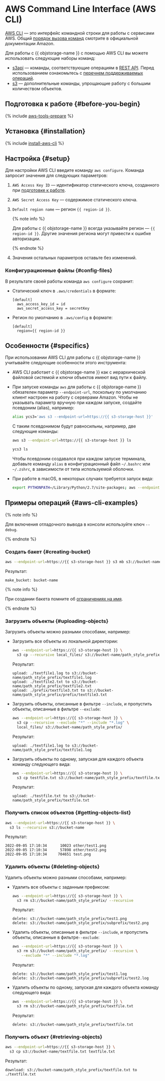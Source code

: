 # AWS Command Line Interface (AWS CLI)

[AWS CLI](https://aws.amazon.com/ru/cli/) — это интерфейс командной строки для работы с сервисами AWS. Общий [порядок вызова команд](https://docs.aws.amazon.com/cli/latest/reference/) смотрите в официальной документации Amazon.

Для работы с {{ objstorage-name }} с помощью AWS CLI вы можете использовать следующие наборы команд:
* [s3api](https://docs.aws.amazon.com/cli/latest/reference/s3api/index.html) — команды, соответствующие операциям в [REST API](../../glossary/rest-api.md). Перед использованием ознакомьтесь с [перечнем поддерживаемых операций](../s3/api-ref/index.md).
* [s3](https://docs.aws.amazon.com/cli/latest/reference/s3/index.html) — дополнительные команды, упрощающие работу с большим количеством объектов.

## Подготовка к работе {#before-you-begin}

{% include [aws-tools-prepare](../../_includes/aws-tools/aws-tools-prepare.md) %}

## Установка {#installation}

{% include [install-aws-cli](../../_includes/aws-tools/install-aws-cli.md) %}

## Настройка {#setup}

Для настройки AWS CLI введите команду `aws configure`. Команда запросит значения для следующих параметров:
1. `AWS Access Key ID` — идентификатор статического ключа, созданного при [подготовке к работе](#before-you-begin).
1. `AWS Secret Access Key` — содержимое статического ключа.
1. `Default region name` — регион `{{ region-id }}`.

   {% note info %}

   Для работы с {{ objstorage-name }} всегда указывайте регион — `{{ region-id }}`. Другие значения региона могут привести к ошибке авторизации.

   {% endnote %}

1. Значения остальных параметров оставьте без изменений.

### Конфигурационные файлы {#config-files}

В результате своей работы команда `aws configure` сохранит:
* Статический ключ в `.aws/credentials` в формате:

  ```
  [default]
    aws_access_key_id = id
    aws_secret_access_key = secretKey
  ```

* Регион по умолчанию в `.aws/config` в формате:

  ```
  [default]
    region={{ region-id }}
  ```

## Особенности {#specifics}

При использовании AWS CLI для работы с {{ objstorage-name }} учитывайте следующие особенности этого инструмента:
* AWS CLI работает с {{ objstorage-name }} как с иерархической файловой системой и ключи объектов имеют вид пути к файлу.
* При запуске команды `aws` для работы с {{ objstorage-name }} обязателен параметр `--endpoint-url`, поскольку по умолчанию клиент настроен на работу с серверами Amazon. Чтобы не указывать параметр вручную при каждом запуске, создайте псевдоним (alias), например:

  ```bash
  alias ycs3='aws s3 --endpoint-url=https://{{ s3-storage-host }}'
  ```
  
  С таким псевдонимом будут равносильны, например, две следующие команды:

  ```bash
  aws s3 --endpoint-url=https://{{ s3-storage-host }} ls
  ```

  ```bash
  ycs3 ls
  ```
  
  Чтобы псевдоним создавался при каждом запуске терминала, добавьте команду `alias` в конфигурационный файл `~/.bashrc` или `~/.zshrc`, в зависимости от типа используемой оболочки.
  
* При работе в macOS, в некоторых случаях требуется запуск вида:

  ```bash
  export PYTHONPATH=/Library/Python/2.7/site-packages; aws --endpoint-url=https://{{ s3-storage-host }} s3 ls
  ```

## Примеры операций {#aws-cli-examples}

{% note info %}

Для включения отладочного вывода в консоли используйте ключ `--debug`.

{% endnote %}

### Создать бакет {#creating-bucket}

```bash
aws --endpoint-url=https://{{ s3-storage-host }} s3 mb s3://bucket-name
```

Результат:

```text
make_bucket: bucket-name
```

{% note info %}

При создании бакета помните об [ограничениях на имя](../concepts/bucket.md#naming).

{% endnote %}

### Загрузить объекты {#uploading-objects}

Загрузить объекты можно разными способами, например:
* Загрузить все объекты из локальной директории:

  ```bash
  aws --endpoint-url=https://{{ s3-storage-host }} \
    s3 cp --recursive local_files/ s3://bucket-name/path_style_prefix/
  ```

  Результат:

  ```text
  upload: ./textfile1.log to s3://bucket-name/path_style_prefix/textfile1.log
  upload: ./textfile2.txt to s3://bucket-name/path_style_prefix/textfile2.txt
  upload: ./prefix/textfile3.txt to s3://bucket-name/path_style_prefix/prefix/textfile3.txt
  ```

* Загрузить объекты, описанные в фильтре `--include`, и пропустить объекты, описанные в фильтре `--exclude`:

  ```bash
  aws --endpoint-url=https://{{ s3-storage-host }} \
    s3 cp --recursive --exclude "*" --include "*.log" \
    local_files/ s3://bucket-name/path_style_prefix/
  ```

  Результат:

  ```text
  upload: ./textfile1.log to s3://bucket-name/path_style_prefix/textfile1.log
  ```

* Загрузить объекты по одному, запуская для каждого объекта команду следующего вида:

  ```bash
  aws --endpoint-url=https://{{ s3-storage-host }} \
    s3 cp testfile.txt s3://bucket-name/path_style_prefix/textfile.txt
  ```
  
  Результат:

  ```text
  upload: ./testfile.txt to s3://bucket-name/path_style_prefix/textfile.txt
  ```
  
### Получить список объектов {#getting-objects-list}

```bash
aws --endpoint-url=https://{{ s3-storage-host }} \
  s3 ls --recursive s3://bucket-name
```

Результат:

```text
2022-09-05 17:10:34      10023 other/test1.png
2022-09-05 17:10:34      57898 other/test2.png
2022-09-05 17:10:34     704651 test.png
```

### Удалить объекты {#deleting-objects}

Удалить объекты можно разными способами, например:

* Удалить все объекты с заданным префиксом:

  ```bash
  aws --endpoint-url=https://{{ s3-storage-host }} \
    s3 rm s3://bucket-name/path_style_prefix/ --recursive
  ```

  Результат:

  ```text
  delete: s3://bucket-name/path_style_prefix/test1.png
  delete: s3://bucket-name/path_style_prefix/subprefix/test2.png
  ```

* Удалить объекты, описанные в фильтре `--include`, и пропустить объекты, описанные в фильтре`--exclude`:

  ```bash
  aws --endpoint-url=https://{{ s3-storage-host }} \
    s3 rm s3://bucket-name/path_style_prefix/ --recursive \
      --exclude "*" --include "*.log"
  ```

  Результат:
  
  ```text
  delete: s3://bucket-name/path_style_prefix/test1.log
  delete: s3://bucket-name/path_style_prefix/subprefix/test2.log
  ```

* Удалить объекты по одному, запуская для каждого объекта команду следующего вида:

  ```bash
  aws --endpoint-url=https://{{ s3-storage-host }} \
    s3 rm s3://bucket-name/path_style_prefix/textfile.txt
  ```

  Результат:

  ```text
  delete: s3://bucket-name/path_style_prefix/textfile.txt
  ```

### Получить объект {#retrieving-objects}

```bash
aws --endpoint-url=https://{{ s3-storage-host }} \
  s3 cp s3://bucket-name/textfile.txt textfile.txt
```
Результат:

```text
download: s3://bucket-name/path_style_prefix/textfile.txt to ./textfile.txt
```

